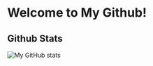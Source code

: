 <h1>Welcome to My Github! </h1>


## Github Stats

![My GitHub stats](https://github-readme-stats.vercel.app/api?username=nnmax1&show_icons=true&hide_border=true)
